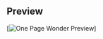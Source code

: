

## Preview

[![One Page Wonder Preview](https://startbootstrap.com/assets/img/screenshots/themes/one-page-wonder.png)]



